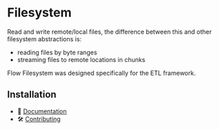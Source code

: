 # Filesystem

Read and write remote/local files, the difference between this and other filesystem abstractions is: 

- reading files by byte ranges
- streaming files to remote locations in chunks 

Flow Filesystem was designed specifically for the ETL framework. 

## Installation

- 📜 [Documentation](https://github.com/flow-php/flow/blob/1.x/docs/components/libs/filesystem.md)
- 🛠️ [Contributing](https://github.com/flow-php/flow/blob/1.x/CONTRIBUTING.md)
